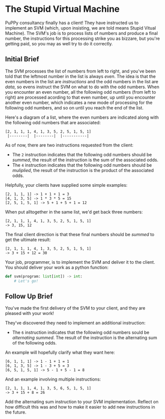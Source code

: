 # The Stupid Virtual Machine

PuPPy consultancy finally has a client! They have instructed us to implement an
SVM (which, upon insisting, we are told means Stupid Vitual Machine). The SVM's
job is to process lists of numbers and produce a final number, the instructions
for this processing strike you as bizzare, but you're getting paid, so you may
as well try to do it correctly.

## Initial Brief

The SVM processes the list of numbers from left to right, and you've been told
that the leftmost number in the list is always *even*. The idea is that the even
numbers in the list are *instructions* and the odd numbers in the list are
*data*, so evens instruct the SVM on what to do with the odd numbers. When you
encounter an even number, all the following odd numbers (from left to right)
are processed acording to that even number, up until you encounter another even
number, which indicates a new mode of processing for the following odd numbers,
and so on until you reach the end of the list.

Here's a diagram of a list, where the even numbers are indicated along with the
following odd numbers that are associated:

    [2, 1, 1, 1, 4, 1, 3, 5, 2, 5, 1, 5, 1]
     |--------|  |--------|  |-----------|

As of now, there are two instructions requested from the client:

  - The `2` instruction indicates that the following odd numbers should be
  *summed*, the result of the instruction is the sum of the associated odds.
  - The `4` instruction indicates that the following odd numbers should be
  *muliplied*, the result of the instruction is the product of the associated
  odds.

Helpfully, your clients have supplied some simple examples:

    [2, 1, 1, 1] -> 1 + 1 + 1 = 3
    [4, 1, 3, 5] -> 1 * 3 * 5 = 15
    [2, 5, 1, 5, 1] -> 5 + 1 + 5 + 1 = 12

When put alltogether in the same list, we'd get back three numbers:

    [2, 1, 1, 1, 4, 1, 3, 5, 2, 5, 1, 5, 1]
    -> 3, 15, 12

The final client direction is that these final numbers should be *summed* to get
the ultimate result:

    [2, 1, 1, 1, 4, 1, 3, 5, 2, 5, 1, 5, 1]
    -> 3 + 15 + 12 = 30

Your job, programmer, is to implement the SVM and deliver it to the client. You
should deliver your work as a python function:

```python
def svm(program: list[int]) -> int:
    # Let's go!
```

## Follow Up Brief
You've made the first delivery of the SVM to your client, and they are pleased with your work!

They've discovered they need to implement an additional instruction:

  - The `6` instruction indicates that the following odd numbers sould be
  *alternating summed*. The result of the instruction is the alternating sum of
  the following odds.

An example will hopefully clarify what they want here:

    [6, 1, 1, 1] -> 1 - 1 + 1 = 1
    [6, 1, 3, 5] -> 1 - 3 + 5 = 3
    [6, 5, 1, 5, 1] -> 5 - 1 + 5 - 1 = 8

And an example involving multiple instructions:

    [2, 1, 1, 1, 4, 1, 3, 5, 6, 5, 1, 5, 1]
    -> 3 + 15 + 8 = 26

Add the alternating sum instruction to your SVM implementation. Reflect on how
difficult this was and how to make it easier to add new instructions in the
future.